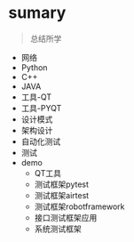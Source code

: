 # sumary
> 总结所学

- 网络
- Python
- C++
- JAVA
- 工具-QT
- 工具-PYQT
- 设计模式
- 架构设计
- 自动化测试
- 测试
- demo
  * QT工具
  * 测试框架pytest
  * 测试框架airtest
  * 测试框架robotframework
  * 接口测试框架应用
  * 系统测试框架
